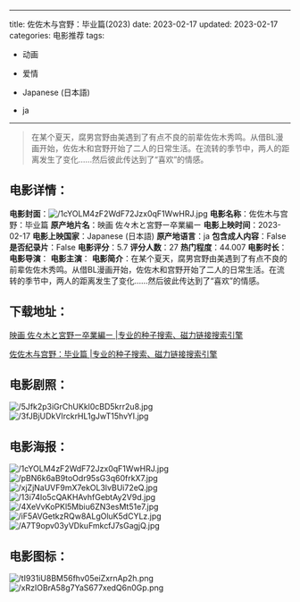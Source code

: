 
---
title: 佐佐木与宫野：毕业篇(2023)
date: 2023-02-17
updated: 2023-02-17
categories: 电影推荐
tags:
- 动画
- 爱情

- Japanese (日本語)
- ja
---


> 在某个夏天，腐男宫野由美遇到了有点不良的前辈佐佐木秀鸣。从借BL漫画开始，佐佐木和宫野开始了二人的日常生活。在流转的季节中，两人的距离发生了变化……然后彼此传达到了“喜欢”的情感。

## **电影详情**：

**电影封面**：<img src="https://image.tmdb.org/t/p/w200/1cYOLM4zF2WdF72Jzx0qF1WwHRJ.jpg" alt="/1cYOLM4zF2WdF72Jzx0qF1WwHRJ.jpg" title="/1cYOLM4zF2WdF72Jzx0qF1WwHRJ.jpg">
**电影名称**：佐佐木与宫野：毕业篇
**原产地片名**：映画 佐々木と宮野ー卒業編ー
**电影上映时间**：2023-02-17
**电影上映国家**：Japanese (日本語)
**原产地语言**：ja
**包含成人内容**：False
**是否纪录片**：False
**电影评分**：5.7
**评分人数**：27
**热门程度**：44.007
**电影时长**：
**电影导演**：
**电影主演**：
**电影简介**：在某个夏天，腐男宫野由美遇到了有点不良的前辈佐佐木秀鸣。从借BL漫画开始，佐佐木和宫野开始了二人的日常生活。在流转的季节中，两人的距离发生了变化……然后彼此传达到了“喜欢”的情感。

## **下载地址**：
[映画 佐々木と宮野ー卒業編ー |专业的种子搜索、磁力链接搜索引擎](https://movie.amd794.com:2083/?search=%E6%98%A0%E7%94%BB%20%E4%BD%90%E3%80%85%E6%9C%A8%E3%81%A8%E5%AE%AE%E9%87%8E%E3%83%BC%E5%8D%92%E6%A5%AD%E7%B7%A8%E3%83%BC&ordering=&mode=match_phrase&page_size=10&page=1)

[佐佐木与宫野：毕业篇 |专业的种子搜索、磁力链接搜索引擎](https://movie.amd794.com:2083/?search=%E4%BD%90%E4%BD%90%E6%9C%A8%E4%B8%8E%E5%AE%AB%E9%87%8E%EF%BC%9A%E6%AF%95%E4%B8%9A%E7%AF%87&ordering=&mode=match_phrase&page_size=10&page=1)
 

## **电影剧照**：
<img src="https://image.tmdb.org/t/p/original/5Jfk2p3iGrChUKkl0cBD5krr2u8.jpg" alt="/5Jfk2p3iGrChUKkl0cBD5krr2u8.jpg" title="/5Jfk2p3iGrChUKkl0cBD5krr2u8.jpg"><img src="https://image.tmdb.org/t/p/original/3fJBjUDkVIrckrHL1gJwT15hvYI.jpg" alt="/3fJBjUDkVIrckrHL1gJwT15hvYI.jpg" title="/3fJBjUDkVIrckrHL1gJwT15hvYI.jpg">

## **电影海报**：
<img src="https://image.tmdb.org/t/p/original/1cYOLM4zF2WdF72Jzx0qF1WwHRJ.jpg" alt="/1cYOLM4zF2WdF72Jzx0qF1WwHRJ.jpg" title="/1cYOLM4zF2WdF72Jzx0qF1WwHRJ.jpg"><img src="https://image.tmdb.org/t/p/original/pBN6k6aB9toOdr95sG3q60frkX7.jpg" alt="/pBN6k6aB9toOdr95sG3q60frkX7.jpg" title="/pBN6k6aB9toOdr95sG3q60frkX7.jpg"><img src="https://image.tmdb.org/t/p/original/xjZjNaUVF9mX7ekOL3lvBUi72eQ.jpg" alt="/xjZjNaUVF9mX7ekOL3lvBUi72eQ.jpg" title="/xjZjNaUVF9mX7ekOL3lvBUi72eQ.jpg"><img src="https://image.tmdb.org/t/p/original/13i74Io5cQAKHAvhfGebtAy2V9d.jpg" alt="/13i74Io5cQAKHAvhfGebtAy2V9d.jpg" title="/13i74Io5cQAKHAvhfGebtAy2V9d.jpg"><img src="https://image.tmdb.org/t/p/original/4XeVvKoPKl5Mbiu6ZN3esMt51e7.jpg" alt="/4XeVvKoPKl5Mbiu6ZN3esMt51e7.jpg" title="/4XeVvKoPKl5Mbiu6ZN3esMt51e7.jpg"><img src="https://image.tmdb.org/t/p/original/iF5AVGetkzRQw8ALgOluK5dCYLz.jpg" alt="/iF5AVGetkzRQw8ALgOluK5dCYLz.jpg" title="/iF5AVGetkzRQw8ALgOluK5dCYLz.jpg"><img src="https://image.tmdb.org/t/p/original/A7T9opv03yVDkuFmkcfJ7sGagjQ.jpg" alt="/A7T9opv03yVDkuFmkcfJ7sGagjQ.jpg" title="/A7T9opv03yVDkuFmkcfJ7sGagjQ.jpg">

## **电影图标**：
<img src="https://image.tmdb.org/t/p/original/tI931iU8BM56fhv05eiZxrnAp2h.png" alt="/tI931iU8BM56fhv05eiZxrnAp2h.png" title="/tI931iU8BM56fhv05eiZxrnAp2h.png"><img src="https://image.tmdb.org/t/p/original/xRzIOBrA58g7YaS677xedQ6n0Gp.png" alt="/xRzIOBrA58g7YaS677xedQ6n0Gp.png" title="/xRzIOBrA58g7YaS677xedQ6n0Gp.png">
